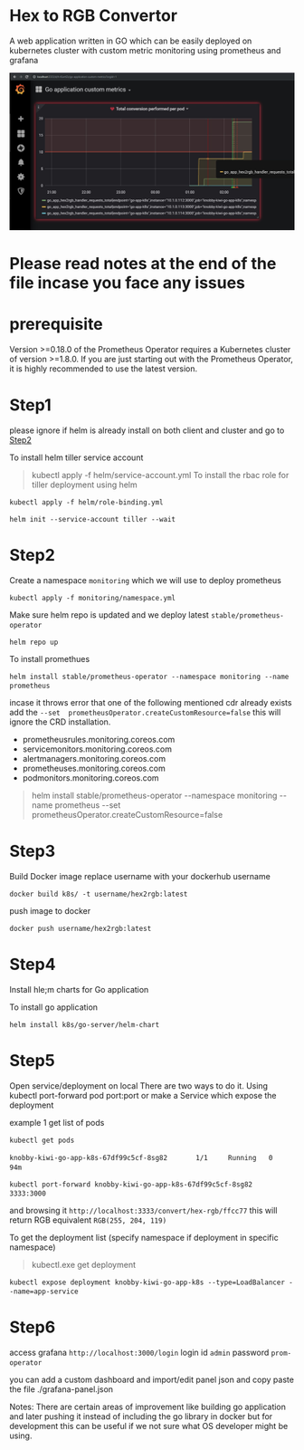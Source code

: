 # Hex to RGB Convertor 
A web application written in GO which can be easily deployed on kubernetes cluster with custom metric monitoring using prometheus and grafana

![Preview of Grafana](grafana2.jpg?raw=true "Title")

# Please read notes at the end of the file incase you face any issues

# prerequisite 
Version >=0.18.0 of the Prometheus Operator requires a Kubernetes cluster of version >=1.8.0. If you are just starting out with the Prometheus Operator, it is highly recommended to use the latest version.

# Step1
please ignore if helm is already install on both client and cluster and go to [Step2](#Step2)

To install helm tiller service account 
>kubectl apply -f helm/service-account.yml
To install the rbac role for tiller deployment using helm
```
kubectl apply -f helm/role-binding.yml
```
```
helm init --service-account tiller --wait
```
# Step2
Create a namespace `monitoring` which we will use to deploy prometheus
```
kubectl apply -f monitoring/namespace.yml
```
Make sure helm repo is updated and we deploy latest `stable/prometheus-operator`
```
helm repo up
```
To install promethues 
```
helm install stable/prometheus-operator --namespace monitoring --name prometheus
```
incase it throws error that one of the following mentioned cdr already exists add the `--set  prometheusOperator.createCustomResource=false` this will ignore the CRD installation.

- prometheusrules.monitoring.coreos.com
- servicemonitors.monitoring.coreos.com
- alertmanagers.monitoring.coreos.com
- prometheuses.monitoring.coreos.com
- podmonitors.monitoring.coreos.com

>helm install stable/prometheus-operator --namespace monitoring --name prometheus --set  prometheusOperator.createCustomResource=false

# Step3

Build Docker image replace username with your dockerhub username
```
docker build k8s/ -t username/hex2rgb:latest
```
push image to docker
```
docker push username/hex2rgb:latest
```

# Step4
Install hle;m charts for Go application

To install go application 
```
helm install k8s/go-server/helm-chart
```
# Step5

Open service/deployment on local There are two ways to do it. Using kubectl port-forward pod port:port or make a Service which expose the deployment 

example 1
get list of pods
```
kubectl get pods
```
`knobby-kiwi-go-app-k8s-67df99c5cf-8sg82       1/1     Running   0          94m`
```
kubectl port-forward knobby-kiwi-go-app-k8s-67df99c5cf-8sg82  3333:3000
```

and browsing it `http://localhost:3333/convert/hex-rgb/ffcc77`  this will return RGB equivalent `RGB(255, 204, 119)`

To get the deployment list (specify namespace if deployment in specific namespace)
>kubectl.exe get deployment
```
kubectl expose deployment knobby-kiwi-go-app-k8s --type=LoadBalancer --name=app-service
```

# Step6
access grafana `http://localhost:3000/login`
login id `admin`
password `prom-operator`

you can add a custom dashboard and import/edit panel json and copy paste the file ./grafana-panel.json


Notes: There are certain areas of improvement like building go application and later pushing it instead of including the go library in docker but for development this can be useful if we not sure what OS developer might be using.
